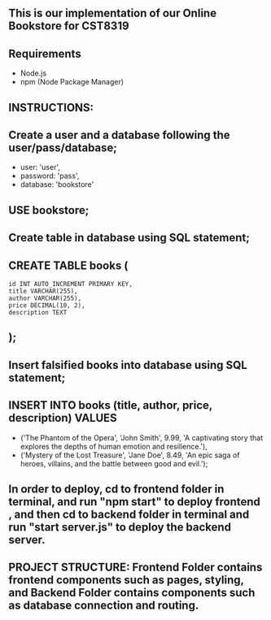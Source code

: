 ## This is our implementation of our Online Bookstore for CST8319

## Requirements
- Node.js
- npm (Node Package Manager)

## INSTRUCTIONS:

## Create a user and a database following the user/pass/database;
  - user: 'user',
  - password: 'pass',
  - database: 'bookstore'

## USE bookstore;

## Create table in database using SQL statement;
## CREATE TABLE books (
    id INT AUTO_INCREMENT PRIMARY KEY,
    title VARCHAR(255),
    author VARCHAR(255),
    price DECIMAL(10, 2),
    description TEXT
## );

## Insert falsified books into database using SQL statement;

## INSERT INTO books (title, author, price, description) VALUES
- ('The Phantom of the Opera', 'John Smith', 9.99, 'A captivating story that explores the depths of human emotion and resilience.'),
- ('Mystery of the Lost Treasure', 'Jane Doe', 8.49, 'An epic saga of heroes, villains, and the battle between good and evil.');

## In order to deploy, cd to frontend folder in terminal, and run "npm start" to deploy frontend , and then cd to backend folder in terminal and run "start server.js" to deploy the backend server.

## PROJECT STRUCTURE: Frontend Folder contains frontend components such as pages, styling, and Backend Folder contains components such as database connection and routing. 